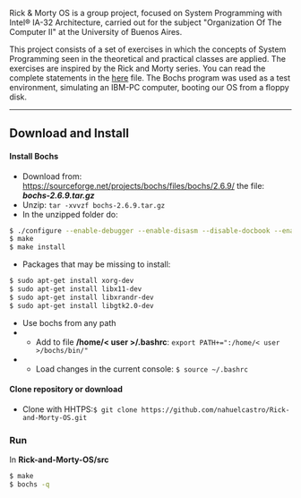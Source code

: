 Rick & Morty OS is a group project, focused on System Programming with Intel&reg; IA-32 Architecture, carried out for the subject "Organization Of The Computer II" at the University of Buenos Aires. 

This project consists of a set of exercises in which the concepts of System Programming seen in the theoretical and practical classes are applied. The exercises are inspired by the Rick and Morty series. You can read the complete statements in the [here](.informe.pdf) file. The Bochs program was used as a test environment, simulating an IBM-PC computer, booting our OS from a floppy disk.

------------

## Download and Install
#### Install Bochs
- Download from: https://sourceforge.net/projects/bochs/files/bochs/2.6.9/  the file: ***bochs-2.6.9.tar.gz***
- Unzip: `tar -xvvzf bochs-2.6.9.tar.gz`
- In the unzipped folder do:
```bash
$ ./configure --enable-debugger --enable-disasm --disable-docbook --enable-readline LDFLAGS='-pthread' --prefix=/home/<USER>/bochs/
$ make
$ make install
```
- Packages that may be missing to install:
```bash
$ sudo apt-get install xorg-dev
$ sudo apt-get install libx11-dev
$ sudo apt-get install libxrandr-dev
$ sudo apt-get install libgtk2.0-dev
```

-  Use bochs from any path
- - Add to file **/home/< user >/.bashrc**: `export PATH+=":/home/< user >/bochs/bin/"`
- -  Load changes in the current console: `$ source ~/.bashrc`

#### Clone repository or download
- Clone with HHTPS:`$ git clone https://github.com/nahuelcastro/Rick-and-Morty-OS.git`

### Run 
In **Rick-and-Morty-OS/src**
```bash
$ make
$ bochs -q
```
